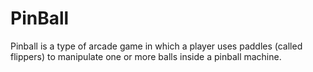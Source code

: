 # PinBall
Pinball is a type of arcade game in which a player uses paddles (called flippers) to manipulate one or more balls inside a pinball machine.
